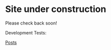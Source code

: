 # Site under construction

Please check back soon!

Development Tests: 

[Posts](posts/first-post)

